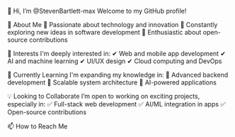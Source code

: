 👋 Hi, I’m @StevenBartlett-max
Welcome to my GitHub profile!

🚀 About Me
🔹 Passionate about technology and innovation
🔹 Constantly exploring new ideas in software development
🔹 Enthusiastic about open-source contributions

👀 Interests
I'm deeply interested in:
✔ Web and mobile app development
✔ AI and machine learning
✔ UI/UX design
✔ Cloud computing and DevOps

🌱 Currently Learning
I'm expanding my knowledge in:
🔹 Advanced backend development
🔹 Scalable system architecture
🔹 AI-powered applications

💡 Looking to Collaborate
I’m open to working on exciting projects, especially in:
✅ Full-stack web development
✅ AI/ML integration in apps
✅ Open-source contributions

📫 How to Reach Me

<!---
StevenBartlett-max/StevenBartlett-max is a ✨ special ✨ repository because its `README.md` (this file) appears on your GitHub profile.
You can click the Preview link to take a look at your changes.
--->
